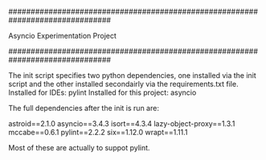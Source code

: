 
###############################################################################

Asyncio Experimentation Project


###############################################################################

The init script specifies two python dependencies, one installed via the init
script and the other installed secondairly via the requirements.txt file.
Installed for IDEs: pylint
Installed for this project: asyncio

The full dependencies after the init is run are:

astroid==2.1.0
asyncio==3.4.3
isort==4.3.4
lazy-object-proxy==1.3.1
mccabe==0.6.1
pylint==2.2.2
six==1.12.0
wrapt==1.11.1

Most of these are actually to suppot pylint.

##
#
